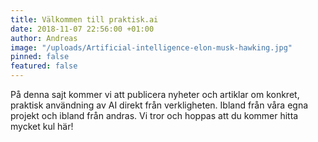 ```yaml
---
title: Välkommen till praktisk.ai
date: 2018-11-07 22:56:00 +01:00
author: Andreas
image: "/uploads/Artificial-intelligence-elon-musk-hawking.jpg"
pinned: false
featured: false
---
```


På denna sajt kommer vi att publicera nyheter och artiklar om konkret, praktisk användning av AI direkt från verkligheten. Ibland från våra egna projekt och ibland från andras. Vi tror och hoppas att du kommer hitta mycket kul här!